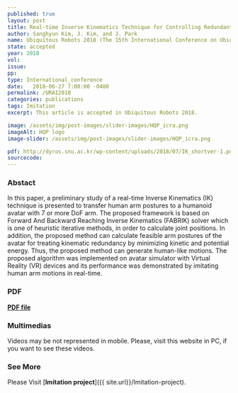 ```yaml
---
published: true
layout: post
title: Real-time Inverse Kinematics Technique for Controlling Redundant Avatar Arm
author: Sanghyun Kim, J. Kim, and J. Park
name: Ubiquitous Robots 2018 (The 15th International Conference on Ubiquitous Robots)
state: accepted 
year: 2018
vol: 
issue: 
pp: 
type: International_conference
date:   2018-06-27 7:00:00 -0400
permalink: /URAI2018
categories: publications
tags: Imitation
excerpt: This article is accepted in Ubiquitous Robots 2018.

image: /assets/img/post-images/slider-images/HQP_icra.png
imageAlt: HQP logo
image-slider: /assets/img/post-images/slider-images/HQP_icra.png

pdf: http://dyros.snu.ac.kr/wp-content/uploads/2018/07/IK_shortver-1.pdf
sourcecode: 
---
```


### Abstact 
In this paper, a preliminary study of a real-time Inverse Kinematics (IK) technique is presented to transfer human arm postures to a humanoid avatar with 7 or more DoF arm. The proposed framework is based on Forward And Backward Reaching Inverse Kinematics (FABRIK) solver which is one of heuristic iterative methods, in order to calculate joint positions. In addition, the proposed method can calculate feasible arm postures of the avatar for treating kinematic redundancy by minimizing kinetic and potential energy. Thus, the proposed method can generate human-like motions. The proposed algorithm was implemented on avatar simulator with Virtual Reality (VR) devices and its performance was demonstrated by imitating human arm motions in real-time.

### PDF 
[**PDF file**](http://dyros.snu.ac.kr/wp-content/uploads/2018/07/IK_shortver-1.pdf)


### Multimedias
Videos may be not represented in mobile. Please, visit this website in PC, if you want to see these videos. 

### See More
Please Visit [**Imitation project**]({{ site.url}}/Imitation-project).



